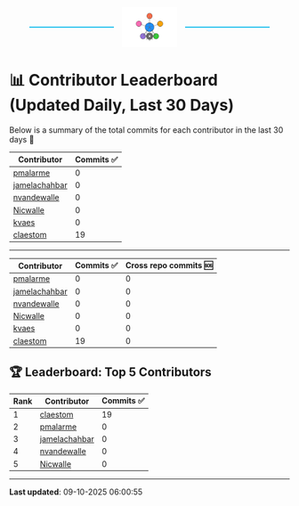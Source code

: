 <p align="center">
  <span style="display: inline-block; width: 30%; border-top: 2px solid #1bbfed; vertical-align: middle;"></span>
  <img src="../logo/belengexplogo.png" alt="Innersource Logo" style="width:20%; vertical-align: middle; margin: 0 10px;" />
  <span style="display: inline-block; width: 30%; border-top: 2px solid #1bbfed; vertical-align: middle;"></span>
</p> 

# 📊 Contributor Leaderboard (Updated Daily, Last 30 Days)

Below is a summary of the total commits for each contributor in the last 30 days 🚀

| Contributor  | Commits ✅ | 
|-------------| --------|
| [pmalarme](https://github.com/pmalarme) | 0 | 
| [jamelachahbar](https://github.com/jamelachahbar) | 0 | 
| [nvandewalle](https://github.com/nvandewalle) | 0 | 
| [Nicwalle](https://github.com/Nicwalle) | 0 | 
| [kvaes](https://github.com/kvaes) | 0 | 
| [claestom](https://github.com/claestom) | 19 | 

----

| Contributor  | Commits ✅ | Cross  repo commits 🆘 |
|-------------| --------| --------|
| [pmalarme](https://github.com/pmalarme) | 0 | 0 | 
| [jamelachahbar](https://github.com/jamelachahbar) | 0 | 0 | 
| [nvandewalle](https://github.com/nvandewalle) | 0 | 0 | 
| [Nicwalle](https://github.com/Nicwalle) | 0 | 0 | 
| [kvaes](https://github.com/kvaes) | 0 | 0 | 
| [claestom](https://github.com/claestom) | 19 | 0 | 

## 🏆 Leaderboard: Top 5 Contributors 

| Rank | Contributor | Commits ✅ |
|------|-------------|---------|
| 1 | [claestom](https://github.com/claestom) | 19 |
| 2 | [pmalarme](https://github.com/pmalarme) | 0 |
| 3 | [jamelachahbar](https://github.com/jamelachahbar) | 0 |
| 4 | [nvandewalle](https://github.com/nvandewalle) | 0 |
| 5 | [Nicwalle](https://github.com/Nicwalle) | 0 |

----

**Last updated**: 09-10-2025 06:00:55